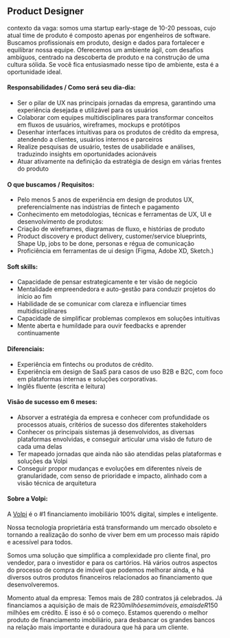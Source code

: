 ## Product Designer

contexto da vaga: somos uma startup early-stage de 10-20 pessoas, cujo atual time de produto é composto apenas por engenheiros de software. Buscamos profissionais em produto, design e dados para fortalecer e equilibrar nossa equipe. Oferecemos um ambiente ágil, com desafios ambíguos, centrado na descoberta de produto e na construção de uma cultura sólida. Se você fica entusiasmado nesse tipo de ambiente, esta é a oportunidade ideal.

#### Responsabilidades / Como será seu dia-dia:
- Ser o pilar de UX nas principais jornadas da empresa, garantindo uma experiência desejada e utilizável para os usuários
- Colaborar com equipes multidisciplinares para transformar conceitos em fluxos de usuários, wireframes, mockups e protótipos
- Desenhar interfaces intuitivas para os produtos de crédito da empresa, atendendo a clientes, usuários internos e parceiros
- Realize pesquisas de usuário, testes de usabilidade e análises, traduzindo insights em oportunidades acionáveis
- Atuar ativamente na definição da estratégia de design em várias frentes do produto

#### O que buscamos / Requisitos:
- Pelo menos 5 anos de experiência em design de produtos UX, preferencialmente nas indústrias de fintech e pagamento
- Conhecimento em metodologias, técnicas e ferramentas de UX, UI e desenvolvimento de produtos:
- Criação de wireframes, diagramas de fluxo, e histórias de produto
- Product discovery e product delivery, customer/service blueprints, Shape Up, jobs to be done, personas e régua de comunicação
- Proficiência em ferramentas de ui design (Figma, Adobe XD, Sketch.)

#### Soft skills:
- Capacidade de pensar estrategicamente e ter visão de negócio
- Mentalidade empreendedora e auto-gestão para conduzir projetos do início ao fim
- Habilidade de se comunicar com clareza e influenciar times multidisciplinares
- Capacidade de simplificar problemas complexos em soluções intuitivas
- Mente aberta e humildade para ouvir feedbacks e aprender continuamente

#### Diferenciais:

- Experiência em fintechs ou produtos de crédito.
- Experiência em design de SaaS para casos de uso B2B e B2C, com foco em plataformas internas e soluções corporativas.
- Inglês fluente (escrita e leitura)

#### Visão de sucesso em 6 meses:
- Absorver a estratégia da empresa e conhecer com profundidade os processos atuais, critérios de sucesso dos diferentes stakeholders
- Conhecer os principais sistemas já desenvolvidos, as diversas plataformas envolvidas, e conseguir articular uma visão de futuro de cada uma delas
- Ter mapeado jornadas que ainda não são atendidas pelas plataformas e soluções da Volpi
- Conseguir propor mudanças e evoluções em diferentes níveis de granularidade, com senso de prioridade e impacto, alinhado com a visão técnica de arquitetura

#### Sobre a Volpi:

A [Volpi](https://volpi.tech/) é o #1 financiamento imobiliário 100% digital, simples e inteligente.

Nossa tecnologia proprietária está transformando um mercado obsoleto e tornando a realização do sonho de viver bem em um processo mais rápido e acessível para todos.

Somos uma solução que simplifica a complexidade pro cliente final, pro vendedor, para o investidor e para os cartórios. Há vários outros aspectos do processo de compra de imóvel que podemos melhorar ainda, e há diversos outros produtos financeiros relacionados ao financiamento que desenvolveremos.

Momento atual da empresa: Temos mais de 280 contratos já celebrados. Já financiamos a aquisição de mais de R$230 milhões em imóveis, e mais de R$150 milhões em crédito. E isso é só o começo. Estamos querendo o melhor produto de financiamento imobiliário, para desbancar os grandes bancos na relação mais importante e duradoura que há para um cliente.
